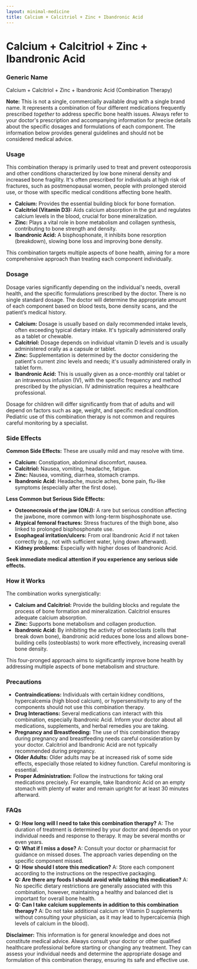 ```yaml
---
layout: minimal-medicine
title: Calcium + Calcitriol + Zinc + Ibandronic Acid
---
```


# Calcium + Calcitriol + Zinc + Ibandronic Acid
### Generic Name
Calcium + Calcitriol + Zinc + Ibandronic Acid (Combination Therapy)

**Note:**  This is not a single, commercially available drug with a single brand name.  It represents a combination of four different medications frequently prescribed *together* to address specific bone health issues.  Always refer to your doctor's prescription and accompanying information for precise details about the specific dosages and formulations of each component.  The information below provides general guidelines and should not be considered medical advice.

### Usage

This combination therapy is primarily used to treat and prevent osteoporosis and other conditions characterized by low bone mineral density and increased bone fragility.  It's often prescribed for individuals at high risk of fractures, such as postmenopausal women, people with prolonged steroid use, or those with specific medical conditions affecting bone health.

* **Calcium:** Provides the essential building block for bone formation.
* **Calcitriol (Vitamin D3):** Aids calcium absorption in the gut and regulates calcium levels in the blood, crucial for bone mineralization.
* **Zinc:** Plays a vital role in bone metabolism and collagen synthesis, contributing to bone strength and density.
* **Ibandronic Acid:** A bisphosphonate, it inhibits bone resorption (breakdown), slowing bone loss and improving bone density.

This combination targets multiple aspects of bone health, aiming for a more comprehensive approach than treating each component individually.

### Dosage

Dosage varies significantly depending on the individual's needs, overall health, and the specific formulations prescribed by the doctor.  There is no single standard dosage.  The doctor will determine the appropriate amount of each component based on blood tests, bone density scans, and the patient’s medical history.

* **Calcium:** Dosage is usually based on daily recommended intake levels, often exceeding typical dietary intake.  It's typically administered orally as a tablet or chewable.
* **Calcitriol:**  Dosage depends on individual vitamin D levels and is usually administered orally as a capsule or tablet.
* **Zinc:** Supplementation is determined by the doctor considering the patient's current zinc levels and needs; it's usually administered orally in tablet form.
* **Ibandronic Acid:** This is usually given as a once-monthly oral tablet or an intravenous infusion (IV), with the specific frequency and method prescribed by the physician.  IV administration requires a healthcare professional.

Dosage for children will differ significantly from that of adults and will depend on factors such as age, weight, and specific medical condition. Pediatric use of this combination therapy is not common and requires careful monitoring by a specialist.


### Side Effects

**Common Side Effects:**  These are usually mild and may resolve with time.

* **Calcium:** Constipation, abdominal discomfort, nausea.
* **Calcitriol:**  Nausea, vomiting, headache, fatigue.
* **Zinc:** Nausea, vomiting, diarrhea, stomach cramps.
* **Ibandronic Acid:**  Headache, muscle aches, bone pain, flu-like symptoms (especially after the first dose).


**Less Common but Serious Side Effects:**

* **Osteonecrosis of the jaw (ONJ):**  A rare but serious condition affecting the jawbone, more common with long-term bisphosphonate use.
* **Atypical femoral fractures:**  Stress fractures of the thigh bone, also linked to prolonged bisphosphonate use.
* **Esophageal irritation/ulcers:**  From oral Ibandronic Acid if not taken correctly (e.g., not with sufficient water, lying down afterward).
* **Kidney problems:**  Especially with higher doses of Ibandronic Acid.

**Seek immediate medical attention if you experience any serious side effects.**


### How it Works

The combination works synergistically:

* **Calcium and Calcitriol:** Provide the building blocks and regulate the process of bone formation and mineralization. Calcitriol ensures adequate calcium absorption.
* **Zinc:** Supports bone metabolism and collagen production.
* **Ibandronic Acid:** By inhibiting the activity of osteoclasts (cells that break down bone), ibandronic acid reduces bone loss and allows bone-building cells (osteoblasts) to work more effectively, increasing overall bone density.

This four-pronged approach aims to significantly improve bone health by addressing multiple aspects of bone metabolism and structure.


### Precautions

* **Contraindications:**  Individuals with certain kidney conditions, hypercalcemia (high blood calcium), or hypersensitivity to any of the components should not use this combination therapy.
* **Drug Interactions:**  Several medications can interact with this combination, especially Ibandronic Acid.  Inform your doctor about all medications, supplements, and herbal remedies you are taking.
* **Pregnancy and Breastfeeding:**  The use of this combination therapy during pregnancy and breastfeeding needs careful consideration by your doctor.  Calcitriol and Ibandronic Acid are not typically recommended during pregnancy.
* **Older Adults:**  Older adults may be at increased risk of some side effects, especially those related to kidney function.  Careful monitoring is essential.
* **Proper Administration:**  Follow the instructions for taking oral medications precisely.  For example, take Ibandronic Acid on an empty stomach with plenty of water and remain upright for at least 30 minutes afterward.


### FAQs

* **Q: How long will I need to take this combination therapy?** A: The duration of treatment is determined by your doctor and depends on your individual needs and response to therapy.  It may be several months or even years.
* **Q: What if I miss a dose?** A: Consult your doctor or pharmacist for guidance on missed doses.  The approach varies depending on the specific component missed.
* **Q: How should I store this medication?** A: Store each component according to the instructions on the respective packaging.
* **Q: Are there any foods I should avoid while taking this medication?** A: No specific dietary restrictions are generally associated with this combination, however, maintaining a healthy and balanced diet is important for overall bone health.
* **Q: Can I take calcium supplements in addition to this combination therapy?** A: Do not take additional calcium or Vitamin D supplements without consulting your physician, as it may lead to hypercalcemia (high levels of calcium in the blood).


**Disclaimer:** This information is for general knowledge and does not constitute medical advice.  Always consult your doctor or other qualified healthcare professional before starting or changing any treatment.  They can assess your individual needs and determine the appropriate dosage and formulation of this combination therapy, ensuring its safe and effective use.
